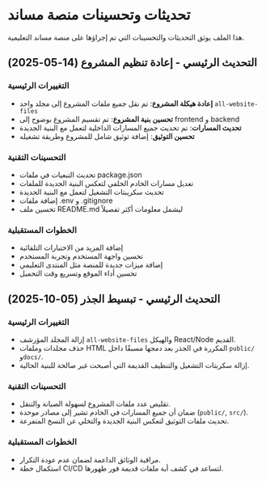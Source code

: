 # تحديثات وتحسينات منصة مساند

هذا الملف يوثق التحديثات والتحسينات التي تم إجراؤها على منصة مساند التعليمية.

## التحديث الرئيسي - إعادة تنظيم المشروع (14-05-2025)

### التغييرات الرئيسية
- **إعادة هيكلة المشروع**: تم نقل جميع ملفات المشروع إلى مجلد واحد `all-website-files`
- **تحسين بنية المشروع**: تم تقسيم المشروع بوضوح إلى frontend و backend
- **تحديث المسارات**: تم تحديث جميع المسارات الداخلية لتعمل مع البنية الجديدة
- **تحسين التوثيق**: إضافة توثيق شامل للمشروع وطريقة تشغيله

### التحسينات التقنية
- تحديث التبعيات في ملفات package.json
- تعديل مسارات الخادم الخلفي لتعكس البنية الجديدة للملفات
- تحديث سكريبتات التشغيل لتعمل مع البنية الجديدة
- إضافة ملفات .env و .gitignore
- تحسين ملف README.md ليشمل معلومات أكثر تفصيلاً

### الخطوات المستقبلية
- إضافة المزيد من الاختبارات التلقائية
- تحسين واجهة المستخدم وتجربة المستخدم
- إضافة ميزات جديدة للمنصة مثل المنتدى التعليمي
- تحسين أداء الموقع وتسريع وقت التحميل

## التحديث الرئيسي - تبسيط الجذر (05-10-2025)

### التغييرات الرئيسية
- إزالة المجلد المؤرشف `all-website-files` والهيكل React/Node القديم.
- حذف مجلدات وملفات HTML المكررة في الجذر بعد دمجها مسبقًا داخل `public/` و`docs/`.
- إزالة سكربتات التشغيل والتنظيف القديمة التي أصبحت غير صالحة للبنية الحالية.

### التحسينات التقنية
- تقليص عدد ملفات المشروع لسهولة الصيانة والتنقل.
- ضمان أن جميع المسارات في الخادم تشير إلى مصادر موحدة (`public/`, `src/`).
- تحديث ملفات التوثيق لتعكس البنية الجديدة والتخلي عن النسخ المتفرعة.

### الخطوات المستقبلية
- مراقبة الوثائق الداعمة لضمان عدم عودة التكرار.
- استكمال خطة CI/CD لتساعد في كشف أية ملفات قديمة فور ظهورها.